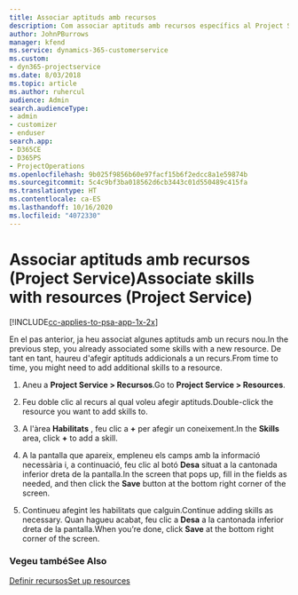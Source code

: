 ```yaml
---
title: Associar aptituds amb recursos
description: Com associar aptituds amb recursos específics al Project Service
author: JohnPBurrows
manager: kfend
ms.service: dynamics-365-customerservice
ms.custom:
- dyn365-projectservice
ms.date: 8/03/2018
ms.topic: article
ms.author: ruhercul
audience: Admin
search.audienceType:
- admin
- customizer
- enduser
search.app:
- D365CE
- D365PS
- ProjectOperations
ms.openlocfilehash: 9b025f9856b60e97facf15b6f2edcc8a1e59874b
ms.sourcegitcommit: 5c4c9bf3ba018562d6cb3443c01d550489c415fa
ms.translationtype: HT
ms.contentlocale: ca-ES
ms.lasthandoff: 10/16/2020
ms.locfileid: "4072330"
---
```

# <a name="associate-skills-with-resources-project-service"></a><span data-ttu-id="27d73-103">Associar aptituds amb recursos (Project Service)</span><span class="sxs-lookup"><span data-stu-id="27d73-103">Associate skills with resources (Project Service)</span></span>

[!INCLUDE[cc-applies-to-psa-app-1x-2x](../includes/cc-applies-to-psa-app-1x-2x.md)]

<span data-ttu-id="27d73-104">En el pas anterior, ja heu associat algunes aptituds amb un recurs nou.</span><span class="sxs-lookup"><span data-stu-id="27d73-104">In the previous step, you already associated some skills with  a new resource.</span></span> <span data-ttu-id="27d73-105">De tant en tant, haureu d'afegir aptituds addicionals a un recurs.</span><span class="sxs-lookup"><span data-stu-id="27d73-105">From time to time, you might need to add additional skills to a resource.</span></span>  
  
1.  <span data-ttu-id="27d73-106">Aneu a **Project Service > Recursos**.</span><span class="sxs-lookup"><span data-stu-id="27d73-106">Go to **Project Service > Resources**.</span></span>  
  
2.  <span data-ttu-id="27d73-107">Feu doble clic al recurs al qual voleu afegir aptituds.</span><span class="sxs-lookup"><span data-stu-id="27d73-107">Double-click the resource you want to add skills to.</span></span>  
  
3.  <span data-ttu-id="27d73-108">A l'àrea **Habilitats** , feu clic a **+** per afegir un coneixement.</span><span class="sxs-lookup"><span data-stu-id="27d73-108">In the **Skills** area, click **+** to add a skill.</span></span>  
  
4.  <span data-ttu-id="27d73-109">A la pantalla que apareix, empleneu els camps amb la informació necessària i, a continuació, feu clic al botó **Desa** situat a la cantonada inferior dreta de la pantalla.</span><span class="sxs-lookup"><span data-stu-id="27d73-109">In the screen that pops up, fill in the fields as needed, and then click the **Save** button at the bottom right corner of the screen.</span></span>  
  
5.  <span data-ttu-id="27d73-110">Continueu afegint les habilitats que calguin.</span><span class="sxs-lookup"><span data-stu-id="27d73-110">Continue adding skills as necessary.</span></span> <span data-ttu-id="27d73-111">Quan hagueu acabat, feu clic a **Desa** a la cantonada inferior dreta de la pantalla.</span><span class="sxs-lookup"><span data-stu-id="27d73-111">When you’re done, click **Save** at the bottom right corner of the screen.</span></span>  
  
### <a name="see-also"></a><span data-ttu-id="27d73-112">Vegeu també</span><span class="sxs-lookup"><span data-stu-id="27d73-112">See Also</span></span>  
 [<span data-ttu-id="27d73-113">Definir recursos</span><span class="sxs-lookup"><span data-stu-id="27d73-113">Set up resources</span></span>](../psa/set-up-resources.md)
